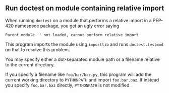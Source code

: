 ## Run doctest on module containing relative import

When running `doctest` on a module that performs a relative import in a PEP-420
namespace package, you get an ugly error saying

```
Parent module '' not loaded, cannot perform relative import
```

This program imports the module using `importlib` and runs `doctest.testmod` on
that to resolve this problem.

You may specify either a dot-separated module path or a filename relative to
the current directory.

If you specify a filename like `foo/bar/baz.py`, this program will add the
current working directory to `PYTHONPATH` and import `foo.bar.baz`.
If instead you specify `foo.bar.baz` directly, `PYTHONPATH` is not modified.
